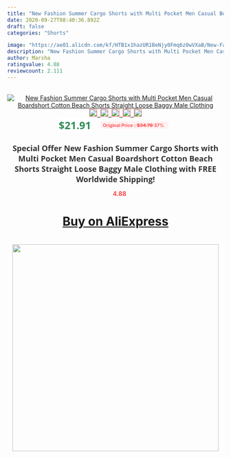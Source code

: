 ```yaml
---
title: "New Fashion Summer Cargo Shorts with Multi Pocket Men Casual Boardshort Cotton Beach Shorts Straight Loose Baggy Male Clothing"
date: 2020-09-27T08:40:36.892Z
draft: false
categories: "Shorts"

image: "https://ae01.alicdn.com/kf/HTB1x1hazUR1BeNjy0Fmq6z0wVXaB/New-Fashion-Summer-Cargo-Shorts-with-Multi-Pocket-Men-Casual-Boardshort-Cotton-Beach-Shorts-Straight-Loose.jpg"
description: "New Fashion Summer Cargo Shorts with Multi Pocket Men Casual Boardshort Cotton Beach Shorts Straight Loose Baggy Male Clothing"
author: Marsha
ratingvalue: 4.88
reviewcount: 2.111
---
```

<br>
<div style="text-align: center;">
<a href="https://s.click.aliexpress.com/e/_Ar9aRT" target="_blank" rel="nofollow noopener noreferrer"><img alt="New Fashion Summer Cargo Shorts with Multi Pocket Men Casual Boardshort Cotton Beach Shorts Straight Loose Baggy Male Clothing" class="magnifier-image" src="https://ae01.alicdn.com/kf/HTB1x1hazUR1BeNjy0Fmq6z0wVXaB/New-Fashion-Summer-Cargo-Shorts-with-Multi-Pocket-Men-Casual-Boardshort-Cotton-Beach-Shorts-Straight-Loose.jpg_640x640.jpg">
<br>
<img style="border:1px solid salmon" src="https://ae01.alicdn.com/kf/HTB1x1hazUR1BeNjy0Fmq6z0wVXaB/New-Fashion-Summer-Cargo-Shorts-with-Multi-Pocket-Men-Casual-Boardshort-Cotton-Beach-Shorts-Straight-Loose.jpg_120x120.jpg">&nbsp;&nbsp;<img style="border:1px solid salmon" src="https://ae01.alicdn.com/kf/HTB1WNlujbZnBKNjSZFrq6yRLFXal/New-Fashion-Summer-Cargo-Shorts-with-Multi-Pocket-Men-Casual-Boardshort-Cotton-Beach-Shorts-Straight-Loose.jpg_120x120.jpg">&nbsp;&nbsp;<img style="border:1px solid salmon" src="https://ae01.alicdn.com/kf/HTB1Ks8GjljTBKNjSZFuq6z0HFXar/New-Fashion-Summer-Cargo-Shorts-with-Multi-Pocket-Men-Casual-Boardshort-Cotton-Beach-Shorts-Straight-Loose.jpg_120x120.jpg">&nbsp;&nbsp;<img style="border:1px solid salmon" src="https://ae01.alicdn.com/kf/HTB1qtSXzL1TBuNjy0Fjq6yjyXXaj/New-Fashion-Summer-Cargo-Shorts-with-Multi-Pocket-Men-Casual-Boardshort-Cotton-Beach-Shorts-Straight-Loose.jpg_120x120.jpg">&nbsp;&nbsp;<img style="border:1px solid salmon" src="https://ae01.alicdn.com/kf/HTB1UAUOegZC2uNjSZFnq6yxZpXab/New-Fashion-Summer-Cargo-Shorts-with-Multi-Pocket-Men-Casual-Boardshort-Cotton-Beach-Shorts-Straight-Loose.jpg_120x120.jpg"></a></div><br0>
<div style="text-align: center;"><span style="background-color: white; border: 0px; box-sizing: border-box; color: seagreen; display: inline-block; font-family: &quot;open sans&quot; , &quot;arial&quot; , &quot;helvetica&quot; , sans-serif , &quot;heiti&quot;; font-size: 24px; font-stretch: inherit; font-weight: 700; line-height: inherit; margin: 0px 10px 0px 0px; padding: 0px; vertical-align: middle;">$21.91 </span>
<span style="background: rgb(255 , 241 , 241); border-radius: 3px; border: 0px; box-sizing: border-box; color: #ff4747; display: inline-block; font-family: inherit; font-size: 12px; font-stretch: inherit; font-style: inherit; font-variant: inherit; font-weight: 600; line-height: inherit; margin: 0px; padding: 2px 5px; transform: scale(0.9); vertical-align: middle;">Original Price : <b style="text-decoration: line-through;">$34.78 </b> 37%&nbsp;&nbsp;</span></div>
<h1 style="color: #333333; display: inline-block; font-family: &quot;open sans&quot; , &quot;arial&quot; , &quot;helvetica&quot; , sans-serif , &quot;heiti&quot;; font-size: 18px; font-stretch: inherit; font-weight: 700; text-align: center;">Special Offer New Fashion Summer Cargo Shorts with Multi Pocket Men Casual Boardshort Cotton Beach Shorts Straight Loose Baggy Male Clothing with FREE Worldwide Shipping!</h1>
<div style="color: #ff4747; text-align: center;">
<img src="https://4.bp.blogspot.com/-M0ZcTcb-5uY/XleCXlxnR4I/AAAAAAAAAEc/OrjgMkXV1oMQFaCRZj5HQwOCBcu3w1FegCPcBGAYYCw/s1600/star.png" style="height: 15px;">&nbsp;<b>4.88</b></div>
<div class="button_cont" align="center"><a class="buynow_a" href="https://s.click.aliexpress.com/e/_Ar9aRT" target="_blank" rel="nofollow noopener noreferrer"><H1>Buy on AliExpress</H1></a></div><br>
<div class="separator" style="clear: both; text-align: center;">
<img src="https://lh3.googleusercontent.com/-pTy5HemUv9M/XlePHvY0dAI/AAAAAAAAAE4/0nX5iRUoIWY8eMW9Dpxeirr157OZliDIgCLcBGAsYHQ/s1600/badge.gif" width="480">
</div>
